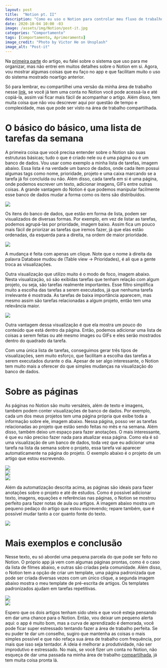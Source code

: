 ```yaml
---
layout: post
title:  "Notion pt. II"
description: "Como eu uso o Notion para controlar meu fluxo de trabalho e ser mais eficiente."
date: 2020-10-04 10:00 -03
image: /assets/img/Notion/post-it.jpg
categories: "Comportamento"
tags: [Comportamento, Aprimoramento]
image_credit: "Photo by Victor He on Unsplash"
image_alt: "Post-it"
---
```


Na <a target="_blank" href="{% post_url 2020-10-04-Notion-pt-I %}">primeira parte</a> do artigo, eu falei sobre o sistema que uso para me organizar, mas não entrei em muitos detalhes sobre o Notion em si. Agora, vou mostrar algumas coisas que eu faço no app e que facilitam muito o uso do sistema mostrado noartigo anterior. 

Só para lembrar, eu compartilhei uma versão da minha área de trabalho nesse <a target="_blank" href="https://www.notion.so/DON-T-PANIC-v1-0-573ca645a83a41198f0d6082377e62a0">link</a>, se você já tem uma conta no Notion você pode acessá-la e até copiá-la, assim vai ficar mais fácil de acompanhar o artigo. Além disso, tem muita coisa que não vou descrever aqui por questão de tempo e complexidade, mas que pode ser visto na área de trabalho compartilhada.

# O básico do básico, uma lista de tarefas da semana

A primeira coisa que você precisa entender sobre o Notion são suas estruturas básicas; tudo o que é criado nele ou é uma página ou é um banco de dados. Vou usar como exemplo a minha lista de tarefas, imagem abaixo. Essa lista é na verdade um banco de dados, onde cada item possui algumas tags como nome, prioridade, projeto e uma caixa marcando se a tarefa já foi concluída ou não. Além disso, cada tarefa em si é uma página, onde podemos escrever um texto, adicionar imagens, GIFs entre outras coisas. A grande vantagem do Notion é que podemos manipular facilmente esse banco de dados mudar a forma como os itens são distribuídos.

<img src="/assets/img/Notion/1-2.png"> 

Os itens do banco de dados, que estão em forma de lista, podem ser visualizados de diversas formas. Por exemplo, em vez de listar as tarefas, podemos agrupá-las por prioridade, imagem baixo. Assim fica um pouco mais fácil de priorizar as tarefas que iremos fazer, já que elas estão ordenadas, da esquerda para a direita, na ordem de maior prioridade. 

<img src="/assets/img/Notion/2-2.png">

A mudança é feita com apenas um clique. Note que o nome à direita da palavra Database mudou de (Table view → Prioridades), é ali que a gente troca as visualizações.

Outra visualização que utilizo muito é o modo de foco, imagem abaixo. Nesta visualização, só são exibidas tarefas que tenham relação com algum projeto, ou seja, são tarefas realmente importantes. Esse filtro simplifica muito a escolha das tarefas a serem executados, já que nenhuma tarefa irrelevante é mostrada. As tarefas de baixa importância aparecem, mas mesmo assim são tarefas relacionadas a algum projeto, então tem uma relevância maior.

<img src="/assets/img/Notion/3-2.png">

Outra vantagem dessa visualização é que ela mostra um pouco do conteúdo que está dentro da página. Então, podemos adicionar uma lista de coisas a serem feitas ou até mesmo images ou GIFs e eles serão mostrados dentro do quadrado da tarefa.

Com uma única lista de tarefas, conseguimos gerar três tipos de visualizações, sem muito esforço, que facilitam a escolha das tarefas a serem executados durante o dia. Apesar de ser algo interessante, o Notion tem muito mais a oferecer do que simples mudanças na visualização do banco de dados.

# Sobre as páginas

As páginas no Notion são muito versáteis, além de texto e imagens, também podem conter visualizações de banco de dados. Por exemplo, cada um dos meus projetos tem uma página própria que exibe toda a informação sobre ele, imagem abaixo. Nessa página, posso ver as tarefas relacionadas ao projeto que estão sendo feitas no mês e na semana. Além disso, também deixo um espaço para fazer anotações. O mais interessante, é que eu não preciso fazer nada para atualizar essa página. Como ela é só uma visualização de um banco de dados, toda vez que eu adicionar uma tarefa na lista da semana sobre o projeto, essa tarefa vai aparecer automaticamente na página do projeto. O exemplo abaixo é o projeto de um artigo que estou escrevendo.

<img style="display: block;" src="/assets/img/Notion/5-2.png">
<img style="display: block;" src="/assets/img/Notion/6-2.png">
<img style="display: block;" src="/assets/img/Notion/7-2.png">

Além da automatização descrita acima, as páginas são ideais para fazer anotações sobre o projeto e até de estudos. Como é possível adicionar texto, imagens, equações e referências nas páginas, o Notion se mostrou perfeito para fazer notas de aula ou artigos. A imagem abaixo mostra um pequeno pedaço do artigo que estou escrevendo; repare também, que é possível mudar tanto a cor quanto fonte do texto.

<img style="display: block; margin: auto auto; max-height: auto; width: auto;"  src="/assets/img/Notion/8-2.png">

# Mais exemplos e conclusão

Nesse texto, eu só abordei uma pequena parcela do que pode ser feito no Notion. O próprio app já vem com algumas páginas prontas, como é o caso da lista de filmes abaixo, e outras são criadas pela comunidade. Além disso, o Notion tem a opção de criar um template, uma página padronizada que pode ser criada diversas vezes com um único clique, a segunda imagem abaixo mostra o meu template de pré-escrita de artigos. Os templates padronizados ajudam em tarefas repetitivas. 

<img style="display: block; margin: auto auto; max-height: 550px; width: auto;" src="/assets/img/Notion/1 1-2.png">

<img  style="display: block; margin: auto auto; max-height: auto; width: auto;" src="/assets/img/Notion/2 1-2.png">

Espero que os dois artigos tenham sido uteis e que você esteja pensando em dar uma chance para o Notion. Então, vou deixar um pequeno alerta aqui: o app é muito bom, mas a curva de aprendizado é demorada, você pode ficar super estressado tentando fazer a área de trabalho perfeita. Se eu puder te dar um conselho, sugiro que mantenha as coisas o mais simples possível e que não refaça sua área de trabalho com frequência, por mais que isso seja tentador. A ideia é melhorar a produtividade, não ser improdutivo e estressado. No mais, se você fizer um conta no Notion, não esqueça de dar uma passada na minha área de trabalho <a target="_blank" href="https://www.notion.so/DON-T-PANIC-v1-0-573ca645a83a41198f0d6082377e62a0">compartilhada</a>, já tem muita coisa pronta lá.